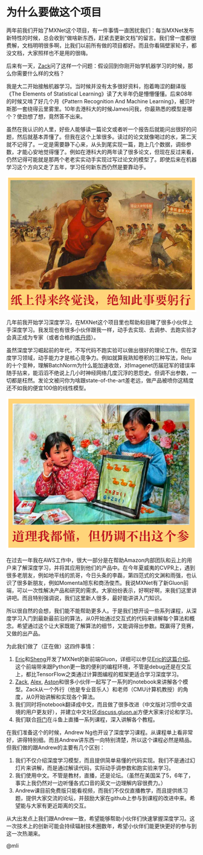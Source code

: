 # 为什么要做这个项目

两年前我们开始了MXNet这个项目，有一件事情一直困扰我们：每当MXNet发布新特性的时候，总会收到“做啥新东西，赶紧去更新文档”的留言。我们曾一度都很费解，文档明明很多啊，比我们以前所有做的项目都好。而且你看隔壁家轮子，都没文档，大家照样也不是用的很嗨。

后来有一天，[Zack](http://zacklipton.com/)问了这样一个问题：假设回到你刚开始学机器学习的时候，那么你需要什么样的文档？

我是大二开始接触机器学习。当时候并没有太多很好资料，抱着晦涩的翻译版《The Elements of Statistical Learning》读了大半年仍是懵懵懂懂。后来08年的时候又啃了好几个月《Pattern Recognition And Machine Learning》，被贝叶斯那一套绕得云里雾里。10年去港科大的时候James问我，你最熟悉的模型是哪个？使劲想了想，竟然答不出来。

虽然在我认识的人里，好些人能够读一篇论文或者听一个报告后就能问出很好的问题，然后就基本弄懂了。但我在这个上笨很多。读过的论文就像喝过的水，第二天就不记得了。一定是需要静下心来，从头到尾实现一篇，跑上几个数据，调些参数，才能心安地觉得懂了。例如在港科大的两年读了很多论文，但现在反过来看，仍然记得可能就是那两个老老实实动手实现过写过论文的模型了。即使后来在机器学习这个方向又走了五年，学习任何新东西仍然是要靠动手。

![](../img/why1.png)

几年前我开始学习深度学习，在MXNet这个项目里也帮助和目睹了很多小伙伴上手深度学习。我发现也有很多小伙伴跟我一样，动手去实现、去调参、去跑实验才会真正成为专家（或者合格的[炼丹师](https://zhuanlan.zhihu.com/p/23781756)）。

虽然深度学习崛起前的年代，不写代码不跑实验可以做出很好的理论工作。但在深度学习领域，动手能力才是核心竞争力。例如就算我熟知卷积的三种写法，Relu的十个变种，理解BatchNorm为什么能加速收敛，对Imagenet历届冠军的错误率随手拈来，能滔滔不绝说上几小时神经网络几度沉浮的恩怨史。但调不出参数，一切都是枉然。发论文被问你为啥跟state-of-the-art差老远，做产品被喷你这精度还不如我的便宜100倍的线性模型。

![](../img/why2.png)

在过去一年我在AWS工作中，很大一部分是在帮助Amazon内部团队和云上的用户来了解深度学习，并将其应用到他们的产品中。在今年夏威夷的CVPR上，遇到很多老朋友，例如地平线的凯哥，今日头条的李磊，第四范式的文渊和雨强，也认识了很多新朋友，例如Momenta旭东和商汤俊杰。我说MXNet有了新Gluon前端，可以一次性解决产品和研究的需求。大家纷纷表示，好啊好啊，来我们这里讲讲吧。而且特别强调说，我们这里新人很多，最好能讲讲入门知识。

所以很自然的会想，我们能不能帮助更多人。于是我们想开设一些系列课程，从深度学习入门到最新最前沿的算法，从0开始通过交互式的代码来讲解每个算法和概念。希望通过这个让大家既能了解算法的细节，又能调得出参数。既赢得了竞赛，又做的出产品。

为此我们做了（正在做）这四件事情：

1. [Eric](https://github.com/piiswrong)和[Sheng](https://github.com/szha)开发了MXNet的新前端Gluon，详细可以参见[Eric的这篇介绍](https://zhuanlan.zhihu.com/p/28648399)。这个前端带来跟Python更一致的便利的编程环境，不管是debug还是在交互上，都比TensorFlow之类通过计算图编程的框架更适合学习深度学习。
2. [Zack](https://github.com/zackchase), [Alex](https://alex.smola.org/), [Aston](https://github.com/astonzhang)和很多小伙伴一起写了一系列的notebook来讲解各个模型。Zack从一个外行（他是专业音乐人）和老师（CMU计算机教授）的角度，从0开始讲解和实现各个算法。
3. 我们同时将notebook翻译成中文，而且做了很多改进（中文版对习惯中文语境的用户更友好），并建立中文社区[discuss.gluon.ai](http://discuss.gluon.ai)方便大家来讨论和学习。
4. 我们联合[将门](http://www.thejiangmen.com/)在斗鱼上直播一系列课程，深入讲解各个教程。

在我们准备这个的时候，Andrew Ng也开设了深度学习课程。从课程单上看非常好，讲得特别细。而且Andrew讲东西一向特别清楚，所以这个课程必然是精品。但我们做的跟Andrew的主要有几个区别：

1. 我们不仅介绍深度学习模型，而且提供简单易懂的代码实现。我们不是通过幻灯片来讲解，而是通过解读代码，实际动手调参数和跑实验来学习。
2. 我们使用中文。不管是教材，直播，还是论坛。（虽然在美国呆了5，6年了，事实上我仍然对一边听懂各式口音的英文一边理解内容很费力。）
3. Andrew课目前免费版只能看视频，而我们不仅仅直播教学，而且提供练习题，提供大家交流的论坛，并鼓励大家在github上参与到课程的改进中来。希望能与大家有更近距离的交互。

从大出发点上我们跟Andrew一致，希望能够帮助小伙伴们快速掌握深度学习。这一次技术上的创新可能会持续辐射技术圈数年，希望小伙伴们能更快更好的参与到这一次热潮来。

@mli
